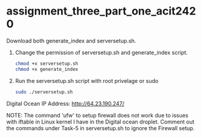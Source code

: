 # assignment_three_part_one_acit2420

Download both generate_index and serversetup.sh.

1. Change the permission of serversetup.sh and generate_index script.
    ```bash
    chmod +x serversetup.sh
    chmod +x generate_index
    ```

2. Run the serversetup.sh script with root privelage or sudo
    ```bash
    sudo ./serversetup.sh
    ```

Digital Ocean IP Address: http://64.23.190.247/


NOTE: The command 'ufw' to setup firewall does not work due to issues with iftable in Linux kernel I have in the Digital ocean droplet. Comment out the commands under Task-5 in serversetup.sh to ignore the Firewall setup.

